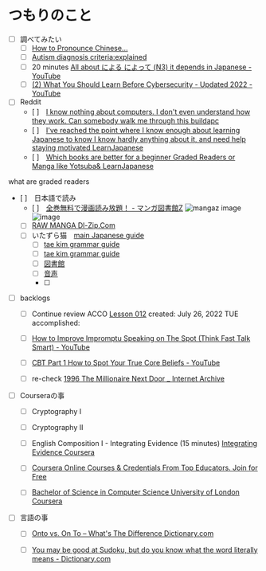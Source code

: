 # つもりのこと

- [ ] 調べてみたい
  - [ ] [How to Pronounce Chinese...](https://www.youtube.com/watch?v=oCQ2k85MUyc)
  - [ ] [Autism diagnosis criteria:explained](https://www.youtube.com/watch?v=1yva4RZW_s0) 
  - [ ] 20 minutes [All about による によって (N3) it depends in Japanese - YouTube](https://www.youtube.com/watch?v=lLJ0I-Cjzks)
  - [ ] [(2) What You Should Learn Before Cybersecurity - Updated 2022 - YouTube](https://www.youtube.com/watch?v=JbEPJv7Ybcs)
  
- [ ] Reddit
  - [ ]　[I know nothing about computers. I don't even understand how they work. Can somebody walk me through this  buildapc](https://www.reddit.com/r/buildapc/comments/1z5rz0/i_know_nothing_about_computers_i_dont_even/)
  - [ ]　[I've reached the point where I know enough about learning Japanese to know I know hardly anything about it, and need help staying motivated  LearnJapanese](https://www.reddit.com/r/LearnJapanese/comments/vnfqj1/ive_reached_the_point_where_i_know_enough_about/)
  - [ ]　[Which books are better for a beginner Graded Readers or Manga like Yotsuba&  LearnJapanese](https://www.reddit.com/r/LearnJapanese/comments/5qrih5/which_books_are_better_for_a_beginner_graded/)

what are graded readers

- [ ]　日本語で読み
  - [ ]　[全巻無料で漫画読み放題！ - マンガ図書館Z](https://www.mangaz.com/)
![mangaz image](https://user-images.githubusercontent.com/111704606/185808428-878dc23d-9cb2-4b67-a75f-aa2f9d34a831.png)![image](https://user-images.githubusercontent.com/111704606/185808736-edfa2f3a-8f19-455f-85d2-72bd4ebf20cf.png)
  - [ ] [RAW MANGA  Dl-Zip.Com](http://dl-zip.com/category/raw-manga-dl/)
  - [ ] いたずら猫　[main Japanese guide](https://itazuraneko.neocities.org/learn/guide.html)
    - [ ] [tae kim grammar guide](https://itazuraneko.neocities.org/grammar/taekim.html)
    - [ ] [tae kim grammar guide](https://itazuraneko.neocities.org/grammar/taekim.html)
    - [ ] [図書館](https://itazuraneko.neocities.org/library/librarymain.html)
    - [ ] [音声](https://itazuraneko.neocities.org/library/onsei.html)
    - [ ] 
  
- [ ] backlogs
  - [ ] Continue review ACCO [Lesson 012]([https://www.youtube.com/watch?v=oCQ2k85MUyc](https://youtu.be/OfJZCH4zPiY?list=PLqGhhQ3Ku9Cbrqxq6KxQ2x4Dg8-gzSHtY&t=366))
created: July 26, 2022 TUE
accomplished:

  - [ ] [How to Improve Impromptu Speaking on The Spot (Think Fast Talk Smart) - YouTube](https://www.youtube.com/watch?v=W0PLr1bOrec)
  - [ ] [CBT Part 1 How to Spot Your True Core Beliefs - YouTube](https://www.youtube.com/watch?v=-f3eVvH8hRE)
  - [ ] re-check [1996 The Millionaire Next Door _ Internet Archive](https://archive.org/details/1996-the-millionaire-next-door/page/37/mode/2up)


- [ ] Courseraの事
  - [ ] Cryptography I
  - [ ] Cryptography II
  - [ ] English Composition I - Integrating Evidence (15 minutes) [Integrating Evidence  Coursera](https://www.coursera.org/learn/english-composition/lecture/b1b8o/integrating-evidence)
  - [ ] [Coursera  Online Courses & Credentials From Top Educators. Join for Free](https://www.coursera.org/?skipBrowseRedirect=true)
  - [ ] [Bachelor of Science in Computer Science  University of London  Coursera](https://www.coursera.org/degrees/bachelor-of-science-computer-science-london)


- [ ] 言語の事
  - [ ] [Onto vs. On To – What's The Difference  Dictionary.com](https://www.dictionary.com/e/onto-vs-on-to/)
  - [ ] [You may be good at Sudoku, but do you know what the word literally means - Dictionary.com](https://www.dictionary.com/e/sudoku-game-meaning/)

